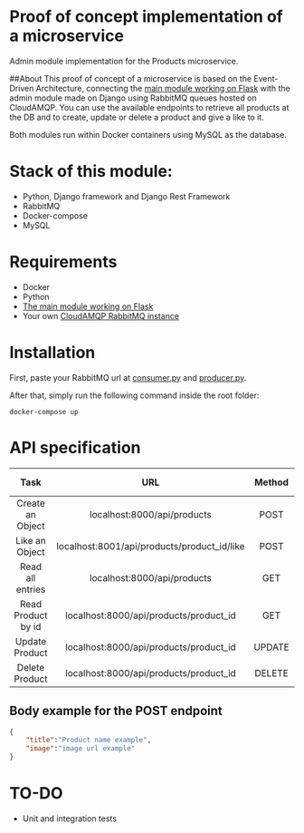# Proof of concept implementation of a microservice

Admin module implementation for the Products microservice.

##About
This proof of concept of a microservice is based on the Event-Driven Architecture,
connecting the [main module working on Flask](https://github.com/exequielmoneva/products-main) 
with the admin module made on Django using RabbitMQ queues hosted on CloudAMQP.
You can use the available endpoints to retrieve all products at the DB and to create, update or delete a product and give a like to it.


Both modules run within Docker containers using MySQL as the database.

# Stack of this module:
- Python, Django framework and Django Rest Framework
- RabbitMQ
- Docker-compose
- MySQL

# Requirements
- Docker
- Python
- [The main module working on Flask](https://github.com/exequielmoneva/products-main) 
- Your own [CloudAMQP RabbitMQ instance](https://www.cloudamqp.com/)
# Installation 
First, paste your RabbitMQ url at [consumer.py](consumer.py) and [producer.py](producer.py).

After that, simply run the following command inside the root folder:

```
docker-compose up
```

# API specification

| Task | URL | Method | Response code | Response |
|:----:|:---:|:------:|:-------------:|:--------:|
| Create an Object | localhost:8000/api/products | POST | 201 | Object created|
| Like an Object | localhost:8001/api/products/product_id/like | POST | 201 | Like applied|
| Read all entries | localhost:8000/api/products | GET | 200 | All entries |
| Read Product by id | localhost:8000/api/products/product_id | GET | 200 | Product belonging to that id |
| Update Product | localhost:8000/api/products/product_id | UPDATE | 200 | Updated product | 
| Delete Product | localhost:8000/api/products/product_id | DELETE | 200 | Status |

## Body example for the POST endpoint
```json
{
    "title":"Product name example",
    "image":"image url example"
}
```




# TO-DO
- Unit and integration tests
